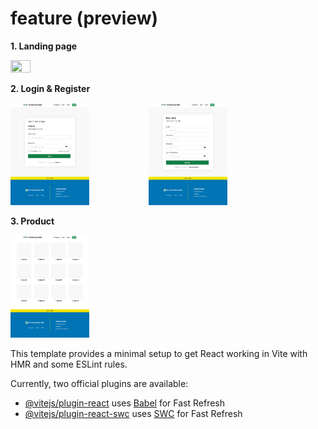 # feature (preview)
**1. Landing page**
<div>
<code><img src="./documentation/img/Landing Page.svg" width="25%" height="25%"></code>
</div>

**2. Login & Register**
<div>
<code><img src="./documentation/img/Login Page.svg" width="25%" height="25%"></code>
<span style="margin: 0 9%;"></span>
<code><img src="./documentation/img/Register Page.svg" width="25%" height="25%"></code>
</div>

**3. Product**
<div>
<code><img src="./documentation/img/Product Page.svg" width="25%" height="25%"></code>
</div>

This template provides a minimal setup to get React working in Vite with HMR and some ESLint rules.

Currently, two official plugins are available:

- [@vitejs/plugin-react](https://github.com/vitejs/vite-plugin-react/blob/main/packages/plugin-react/README.md) uses [Babel](https://babeljs.io/) for Fast Refresh
- [@vitejs/plugin-react-swc](https://github.com/vitejs/vite-plugin-react-swc) uses [SWC](https://swc.rs/) for Fast Refresh
